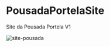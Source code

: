# PousadaPortelaSite
 Site da Pousada Portela V1
 
 ![site-pousada](https://user-images.githubusercontent.com/99756207/155361116-be02a10b-294f-4e53-bb32-87c2b4ac1189.png)
